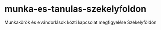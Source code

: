 # munka-es-tanulas-szekelyfoldon
Munkakörök és elvándorlások közti kapcsolat megfigyelése Székelyföldön
